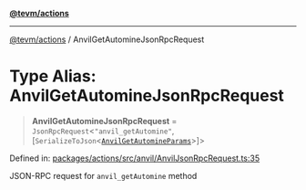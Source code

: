 [**@tevm/actions**](../README.md)

***

[@tevm/actions](../globals.md) / AnvilGetAutomineJsonRpcRequest

# Type Alias: AnvilGetAutomineJsonRpcRequest

> **AnvilGetAutomineJsonRpcRequest** = `JsonRpcRequest`\<`"anvil_getAutomine"`, \[`SerializeToJson`\<[`AnvilGetAutomineParams`](AnvilGetAutomineParams.md)\>\]\>

Defined in: [packages/actions/src/anvil/AnvilJsonRpcRequest.ts:35](https://github.com/evmts/tevm-monorepo/blob/main/packages/actions/src/anvil/AnvilJsonRpcRequest.ts#L35)

JSON-RPC request for `anvil_getAutomine` method
